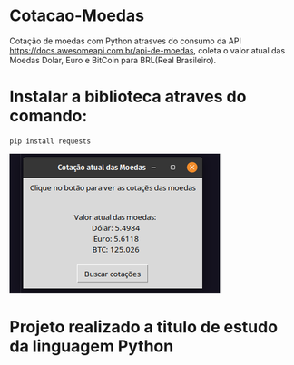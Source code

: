 # Cotacao-Moedas
 Cotação de moedas com Python atrasves do consumo da API https://docs.awesomeapi.com.br/api-de-moedas, coleta o valor atual das Moedas Dolar, Euro e BitCoin para BRL(Real Brasileiro).

# Instalar a biblioteca atraves do comando:
```sh
pip install requests
```

![alt text](https://github.com/FigueredoDev/Cotacao-Moedas-Python/blob/main/image.png)



# Projeto realizado a titulo de estudo da linguagem Python
